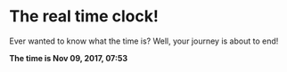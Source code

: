 # The real time clock!

Ever wanted to know what the time is? Well, your journey is about to end!

**The time is Nov 09, 2017, 07:53**